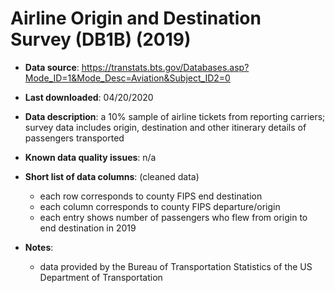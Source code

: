 # Airline Origin and Destination Survey (DB1B) (2019)

- **Data source**: https://transtats.bts.gov/Databases.asp?Mode_ID=1&Mode_Desc=Aviation&Subject_ID2=0

- **Last downloaded**: 04/20/2020

- **Data description**: a 10% sample of airline tickets from reporting carriers; survey data includes origin, destination and other itinerary details of passengers transported

- **Known data quality issues**: n/a

- **Short list of data columns**: (cleaned data)
	- each row corresponds to county FIPS end destination
	- each column corresponds to county FIPS departure/origin
	- each entry shows number of passengers who flew from origin to end destination in 2019

- **Notes**: 
	- data provided by the Bureau of Transportation Statistics of the US Department of Transportation


